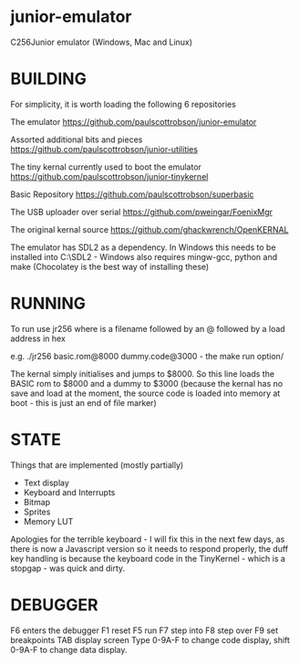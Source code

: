 # junior-emulator

C256Junior emulator (Windows, Mac and Linux)

BUILDING
========

For simplicity, it is worth loading the following 6 repositories

The emulator
https://github.com/paulscottrobson/junior-emulator

Assorted additional bits and pieces
https://github.com/paulscottrobson/junior-utilities

The tiny kernal currently used to boot the emulator
https://github.com/paulscottrobson/junior-tinykernel

Basic Repository
https://github.com/paulscottrobson/superbasic

The USB uploader over serial
https://github.com/pweingar/FoenixMgr

The original kernal source
https://github.com/ghackwrench/OpenKERNAL

The emulator has SDL2 as a dependency. In Windows this needs to be installed into C:\SDL2 - Windows also requires mingw-gcc, python and make
(Chocolatey is the best way of installing these)

RUNNING
=======

To run use jr256 <file> <file> <file> where <file> is a filename followed by an @ followed by a load address in hex

e.g. ./jr256 basic.rom@8000	dummy.code@3000 - the make run option/

The kernal simply initialises and jumps to $8000. So this line loads the BASIC rom to $8000 and a dummy to $3000 (because the kernal has
no save and load at the moment, the source code is loaded into memory at boot - this is just an end of file marker)

STATE
=====

Things that are implemented (mostly partially)

- Text display
- Keyboard and Interrupts
- Bitmap
- Sprites
- Memory LUT

Apologies for the terrible keyboard - I will fix this in the next few days, as there is now a Javascript version so it needs to respond properly,
the duff key handling is because the keyboard code in the TinyKernel - which is a stopgap - was quick and dirty.

DEBUGGER
========

F6 enters the debugger
F1 reset
F5 run
F7 step into
F8 step over
F9 set breakpoints
TAB display screen
Type 0-9A-F to change code display, shift 0-9A-F to change data display.
